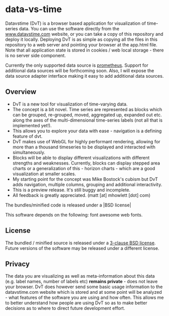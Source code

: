 # data-vs-time

Datavstime (DvT) is a browser based application for visualization of
time-series data. You can use the software directly from the 
<a href="http://www.datavstime.com">www.datavstime.com</a> website, or you 
can take a copy of this repository and deploy it locally. Deploying DvT
is as simple as copying all the files in this repository to a web server 
and pointing your browser at the app.html file. Note that all application
state is stored in cookies / web local storage - there is no server side
component.

Currently the only supported data source is <a href="http://prometheus.io">prometheus</a>. Support for additional data sources will be forthcoming soon. Also, I will expose the data source adapter interface making it easy to add additional data sources.

## Overview

* DvT is a new tool for visualization of time-varying data.
* The concept is a bit novel. Time series are represented as blocks which can be grouped, re-grouped, moved, aggregated up, expanded out etc. along the axes of the multi-dimensional time-series labels (not all that is implemented yet!).
* This allows you to explore your data with ease - navigation is a defining feature of dvt.
* DvT makes use of WebGL for highly performant rendering, allowing for more than a thousand timeseries to be displayed and interacted with simultaneously.
* Blocks will be able to display different visualizations with different strengths and weaknesses. Currently, blocks can display stepped area charts or a generalization of this - horizon charts - which are a good visualization at smaller scales.
* My starting point for the concept was Mike Bostock's cubism but DvT adds navigation, multiple columns, grouping and additional interactivity.
* This is a preview release. It's still buggy and incomplete.
* All feedback is greatly appreciated. (matt [at] mhowlett [dot] com)

The bundles/minified code is released under a |BSD license|

This software depends on the following:
  font awesome
  web fonts.

## License

The bundled / minified source is released under a 
[3-clause BSD license](LICENSE.txt). Future versions of the software 
may be released under a different license.

## Privacy

The data you are visualizing as well as meta-information about this data
(e.g. label names, number of labels etc) **remains private** - does not
leave your browser. DvT does however send some basic usage information 
to the datavstime.com website which is stored and at some point will be 
analyzed - what features of the software you are using and how often. 
This allows me to better understand how people are using DvT so as to 
make better decisions as to where to direct future development effort.

